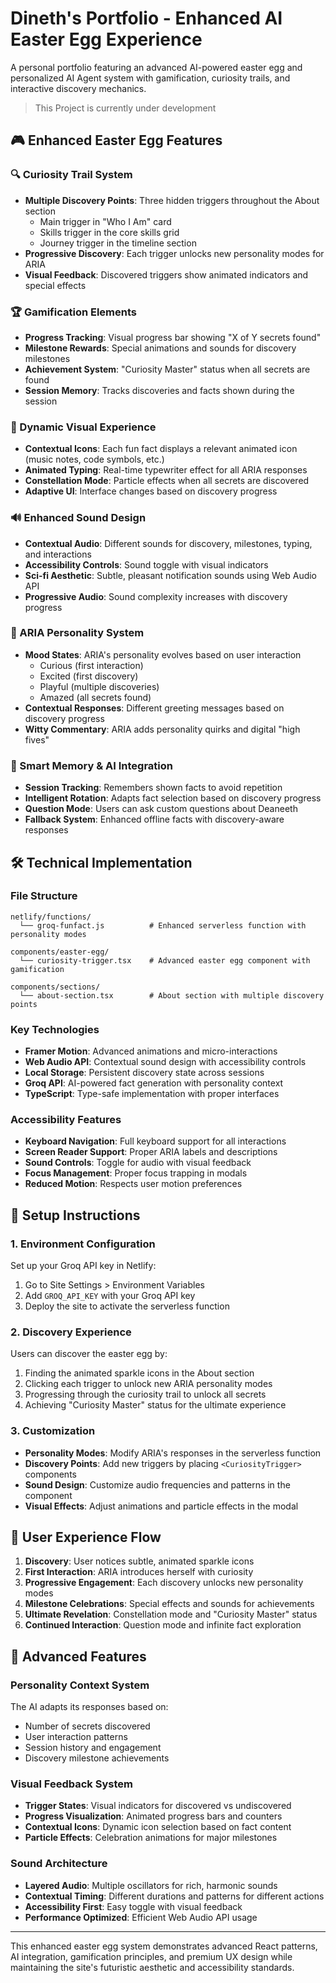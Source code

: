 # Dineth's Portfolio - Enhanced AI Easter Egg Experience

A personal portfolio featuring an advanced AI-powered easter egg and personalized AI Agent system with gamification, curiosity trails, and interactive discovery mechanics.

> This Project is currently under development

## 🎮 Enhanced Easter Egg Features

### 🔍 Curiosity Trail System
- **Multiple Discovery Points**: Three hidden triggers throughout the About section
  - Main trigger in "Who I Am" card
  - Skills trigger in the core skills grid
  - Journey trigger in the timeline section
- **Progressive Discovery**: Each trigger unlocks new personality modes for ARIA
- **Visual Feedback**: Discovered triggers show animated indicators and special effects

### 🏆 Gamification Elements
- **Progress Tracking**: Visual progress bar showing "X of Y secrets found"
- **Milestone Rewards**: Special animations and sounds for discovery milestones
- **Achievement System**: "Curiosity Master" status when all secrets are found
- **Session Memory**: Tracks discoveries and facts shown during the session

### 🎨 Dynamic Visual Experience
- **Contextual Icons**: Each fun fact displays a relevant animated icon (music notes, code symbols, etc.)
- **Animated Typing**: Real-time typewriter effect for all ARIA responses
- **Constellation Mode**: Particle effects when all secrets are discovered
- **Adaptive UI**: Interface changes based on discovery progress

### 🔊 Enhanced Sound Design
- **Contextual Audio**: Different sounds for discovery, milestones, typing, and interactions
- **Accessibility Controls**: Sound toggle with visual indicators
- **Sci-fi Aesthetic**: Subtle, pleasant notification sounds using Web Audio API
- **Progressive Audio**: Sound complexity increases with discovery progress

### 🤖 ARIA Personality System
- **Mood States**: ARIA's personality evolves based on user interaction
  - Curious (first interaction)
  - Excited (first discovery)
  - Playful (multiple discoveries)
  - Amazed (all secrets found)
- **Contextual Responses**: Different greeting messages based on discovery progress
- **Witty Commentary**: ARIA adds personality quirks and digital "high fives"

### 🧠 Smart Memory & AI Integration
- **Session Tracking**: Remembers shown facts to avoid repetition
- **Intelligent Rotation**: Adapts fact selection based on discovery progress
- **Question Mode**: Users can ask custom questions about Deaneeth
- **Fallback System**: Enhanced offline facts with discovery-aware responses

## 🛠 Technical Implementation

### File Structure
```
netlify/functions/
  └── groq-funfact.js          # Enhanced serverless function with personality modes

components/easter-egg/
  └── curiosity-trigger.tsx    # Advanced easter egg component with gamification

components/sections/
  └── about-section.tsx        # About section with multiple discovery points
```

### Key Technologies
- **Framer Motion**: Advanced animations and micro-interactions
- **Web Audio API**: Contextual sound design with accessibility controls
- **Local Storage**: Persistent discovery state across sessions
- **Groq API**: AI-powered fact generation with personality context
- **TypeScript**: Type-safe implementation with proper interfaces

### Accessibility Features
- **Keyboard Navigation**: Full keyboard support for all interactions
- **Screen Reader Support**: Proper ARIA labels and descriptions
- **Sound Controls**: Toggle for audio with visual feedback
- **Focus Management**: Proper focus trapping in modals
- **Reduced Motion**: Respects user motion preferences

## 🚀 Setup Instructions

### 1. Environment Configuration
Set up your Groq API key in Netlify:
1. Go to Site Settings > Environment Variables
2. Add `GROQ_API_KEY` with your Groq API key
3. Deploy the site to activate the serverless function

### 2. Discovery Experience
Users can discover the easter egg by:
1. Finding the animated sparkle icons in the About section
2. Clicking each trigger to unlock new ARIA personality modes
3. Progressing through the curiosity trail to unlock all secrets
4. Achieving "Curiosity Master" status for the ultimate experience

### 3. Customization
- **Personality Modes**: Modify ARIA's responses in the serverless function
- **Discovery Points**: Add new triggers by placing `<CuriosityTrigger>` components
- **Sound Design**: Customize audio frequencies and patterns in the component
- **Visual Effects**: Adjust animations and particle effects in the modal

## 🎯 User Experience Flow

1. **Discovery**: User notices subtle, animated sparkle icons
2. **First Interaction**: ARIA introduces herself with curiosity
3. **Progressive Engagement**: Each discovery unlocks new personality modes
4. **Milestone Celebrations**: Special effects and sounds for achievements
5. **Ultimate Revelation**: Constellation mode and "Curiosity Master" status
6. **Continued Interaction**: Question mode and infinite fact exploration

## 🔧 Advanced Features

### Personality Context System
The AI adapts its responses based on:
- Number of secrets discovered
- User interaction patterns
- Session history and engagement
- Discovery milestone achievements

### Visual Feedback System
- **Trigger States**: Visual indicators for discovered vs undiscovered
- **Progress Visualization**: Animated progress bars and counters
- **Contextual Icons**: Dynamic icon selection based on fact content
- **Particle Effects**: Celebration animations for major milestones

### Sound Architecture
- **Layered Audio**: Multiple oscillators for rich, harmonic sounds
- **Contextual Timing**: Different durations and patterns for different actions
- **Accessibility First**: Easy toggle with visual feedback
- **Performance Optimized**: Efficient Web Audio API usage

---

This enhanced easter egg system demonstrates advanced React patterns, AI integration, gamification principles, and premium UX design while maintaining the site's futuristic aesthetic and accessibility standards.
